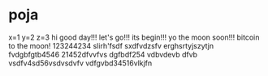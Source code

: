 # poja
x=1
y=2
z=3
hi
good day!!!
let's go!!!
its begin!!!
yo the moon soon!!!
bitcoin to the moon!
123244234
slirh'fsdf
sxdfvdzsfv
erghsrtyjszytjn
fvdgbfgtb4546
21452dfvvfvs
dgfbdf254
vdbvdevb dfvb
vsdfv4sd56vsdvsdvfv
vdfgvbd34516vlkjfn
